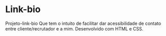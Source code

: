 # Link-bio
Projeto-link-bio
Que tem o intuito de facilitar dar acessibilidade de contato entre cliente/recrutador e a mim. Desenvolvido com HTML e CSS.

